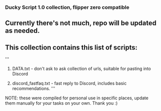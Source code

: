 ### Ducky Script 1.0 collection, flipper zero compatible

## Currently there's not much, repo will be updated as needed.



## This collection contains this list of scripts:
'''
1) DATA.txt - don't ask to ask collection of urls, suitable for pasting into Discord

2) discord_fastfaq.txt - fast reply to Discord, includes basic recommendations.
'''

NOTE: these were compiled for personal use in specific places, update them manually for your tasks on your own. Thank you :)
